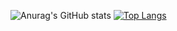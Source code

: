 ![Anurag's GitHub stats](https://github-readme-stats.vercel.app/api?username=SakuraMotoKoi&show_icons=true&theme=onedark)
[![Top Langs](https://github-readme-stats.vercel.app/api/top-langs/?username=SakuraMotoKoi)](https://github.com/anuraghazra/github-readme-stats)
